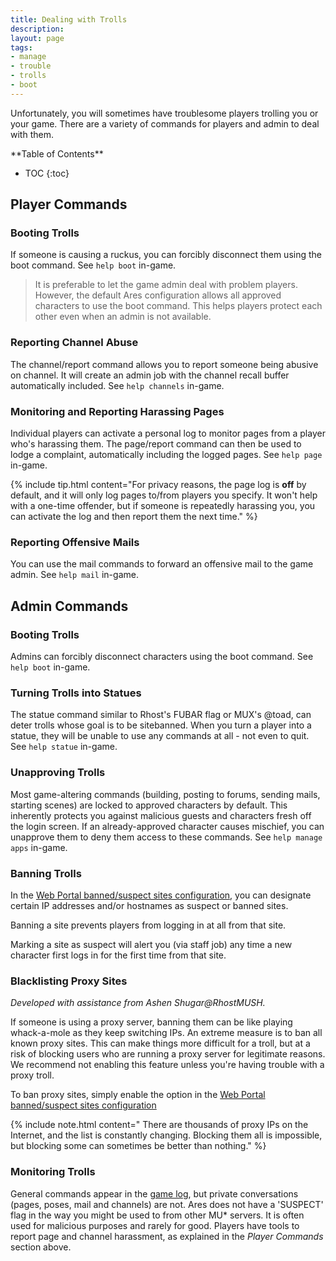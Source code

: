 ```yaml
---
title: Dealing with Trolls
description:
layout: page
tags: 
- manage
- trouble
- trolls
- boot
---
```



Unfortunately, you will sometimes have troublesome players trolling you or your game.  There are a variety of commands for players and admin to deal with them.

<div id="inline_toc" markdown="1">
**Table of Contents**

* TOC
{:toc}
</div>

## Player Commands

### Booting Trolls

If someone is causing a ruckus, you can forcibly disconnect them using the boot command.  See `help boot` in-game.

> It is preferable to let the game admin deal with problem players.  However, the default Ares configuration allows all approved characters to use the boot command.  This helps players protect each other even when an admin is not available. 

### Reporting Channel Abuse

The channel/report command allows you to report someone being abusive on channel.  It will create an admin job with the channel recall buffer automatically included.  See `help channels` in-game.

### Monitoring and Reporting Harassing Pages

Individual players can activate a personal log to monitor pages from a player who's harassing them.  The page/report command can then be used to lodge a complaint, automatically including the logged pages.  See `help page` in-game.

{% include tip.html content="For privacy reasons, the page log is **off** by default, and it will only log pages to/from players you specify.  It won't help with a one-time offender, but if someone is repeatedly harassing you, you can activate the log and then report them the next time." %}

### Reporting Offensive Mails

You can use the mail commands to forward an offensive mail to the game admin.  See `help mail` in-game.

## Admin Commands

### Booting Trolls

Admins can forcibly disconnect characters using the boot command.  See `help boot` in-game.

### Turning Trolls into Statues

The statue command similar to Rhost's FUBAR flag or MUX's @toad, can deter trolls whose goal is to be sitebanned.   When you turn a player into a statue, they will be unable to use any commands at all - not even to quit.  See `help statue` in-game.

### Unapproving Trolls

Most game-altering commands (building, posting to forums, sending mails, starting scenes) are locked to approved characters by default.  This inherently protects you against malicious guests and characters fresh off the login screen.  If an already-approved character causes mischief, you can unapprove them to deny them access to these commands.  See `help manage apps` in-game.

### Banning Trolls

In the [Web Portal banned/suspect sites configuration](/tutorials/config/ban.html), you can designate certain IP addresses and/or hostnames as suspect or banned sites.  

Banning a site prevents players from logging in at all from that site.

Marking a site as suspect will alert you (via staff job) any time a new character first logs in for the first time from that site.

### Blacklisting Proxy Sites

_Developed with assistance from Ashen Shugar@RhostMUSH._

If someone is using a proxy server, banning them can be like playing whack-a-mole as they keep switching IPs.  An extreme measure is to ban all known proxy sites.  This can make things more difficult for a troll, but at a risk of blocking users who are running a proxy server for legitimate reasons.  We recommend not enabling this feature unless you're having trouble with a proxy troll.

To ban proxy sites, simply enable the option in the [Web Portal banned/suspect sites configuration](/tutorials/config/ban.html)

{% include note.html content=" There are thousands of proxy IPs on the Internet, and the list is constantly changing.  Blocking them all is impossible, but blocking some can sometimes be better than nothing." %}

### Monitoring Trolls

General commands appear in the [game log](/tutorials/code/logs.html), but private conversations (pages, poses, mail and channels) are not.  Ares does not have a 'SUSPECT' flag in the way you might be used to from other MU* servers.  It is often used for malicious purposes and rarely for good.  Players have tools to report page and channel harassment, as explained in the *Player Commands* section above.